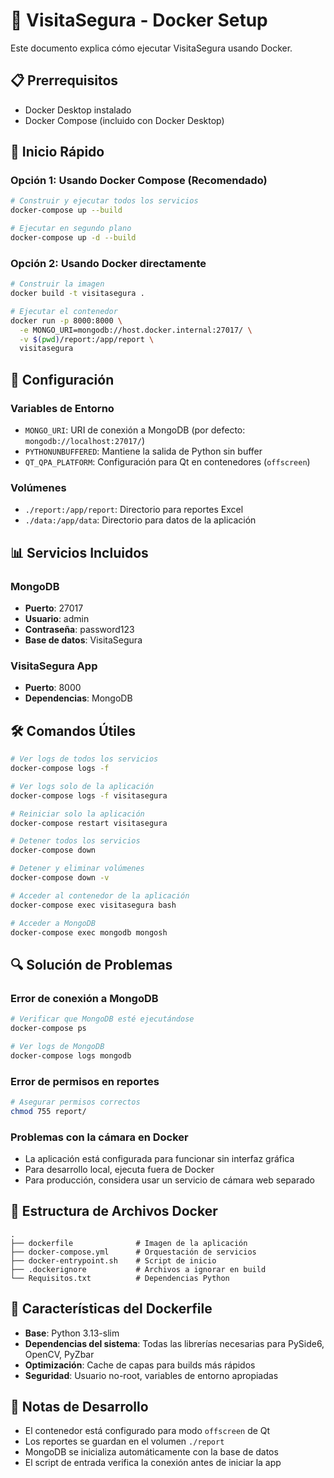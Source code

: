 # 🐳 VisitaSegura - Docker Setup

Este documento explica cómo ejecutar VisitaSegura usando Docker.

## 📋 Prerrequisitos

- Docker Desktop instalado
- Docker Compose (incluido con Docker Desktop)

## 🚀 Inicio Rápido

### Opción 1: Usando Docker Compose (Recomendado)

```bash
# Construir y ejecutar todos los servicios
docker-compose up --build

# Ejecutar en segundo plano
docker-compose up -d --build
```

### Opción 2: Usando Docker directamente

```bash
# Construir la imagen
docker build -t visitasegura .

# Ejecutar el contenedor
docker run -p 8000:8000 \
  -e MONGO_URI=mongodb://host.docker.internal:27017/ \
  -v $(pwd)/report:/app/report \
  visitasegura
```

## 🔧 Configuración

### Variables de Entorno

- `MONGO_URI`: URI de conexión a MongoDB (por defecto: `mongodb://localhost:27017/`)
- `PYTHONUNBUFFERED`: Mantiene la salida de Python sin buffer
- `QT_QPA_PLATFORM`: Configuración para Qt en contenedores (`offscreen`)

### Volúmenes

- `./report:/app/report`: Directorio para reportes Excel
- `./data:/app/data`: Directorio para datos de la aplicación

## 📊 Servicios Incluidos

### MongoDB
- **Puerto**: 27017
- **Usuario**: admin
- **Contraseña**: password123
- **Base de datos**: VisitaSegura

### VisitaSegura App
- **Puerto**: 8000
- **Dependencias**: MongoDB

## 🛠️ Comandos Útiles

```bash
# Ver logs de todos los servicios
docker-compose logs -f

# Ver logs solo de la aplicación
docker-compose logs -f visitasegura

# Reiniciar solo la aplicación
docker-compose restart visitasegura

# Detener todos los servicios
docker-compose down

# Detener y eliminar volúmenes
docker-compose down -v

# Acceder al contenedor de la aplicación
docker-compose exec visitasegura bash

# Acceder a MongoDB
docker-compose exec mongodb mongosh
```

## 🔍 Solución de Problemas

### Error de conexión a MongoDB
```bash
# Verificar que MongoDB esté ejecutándose
docker-compose ps

# Ver logs de MongoDB
docker-compose logs mongodb
```

### Error de permisos en reportes
```bash
# Asegurar permisos correctos
chmod 755 report/
```

### Problemas con la cámara en Docker
- La aplicación está configurada para funcionar sin interfaz gráfica
- Para desarrollo local, ejecuta fuera de Docker
- Para producción, considera usar un servicio de cámara web separado

## 📁 Estructura de Archivos Docker

```
.
├── dockerfile              # Imagen de la aplicación
├── docker-compose.yml      # Orquestación de servicios
├── docker-entrypoint.sh    # Script de inicio
├── .dockerignore           # Archivos a ignorar en build
└── Requisitos.txt          # Dependencias Python
```

## 🎯 Características del Dockerfile

- **Base**: Python 3.13-slim
- **Dependencias del sistema**: Todas las librerías necesarias para PySide6, OpenCV, PyZbar
- **Optimización**: Cache de capas para builds más rápidos
- **Seguridad**: Usuario no-root, variables de entorno apropiadas

## 📝 Notas de Desarrollo

- El contenedor está configurado para modo `offscreen` de Qt
- Los reportes se guardan en el volumen `./report`
- MongoDB se inicializa automáticamente con la base de datos
- El script de entrada verifica la conexión antes de iniciar la app
